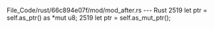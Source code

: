 File_Code/rust/66c894e07f/mod/mod_after.rs --- Rust
2519             let ptr = self.as_ptr() as *mut u8;                                                                                                         2519             let ptr = self.as_mut_ptr();

